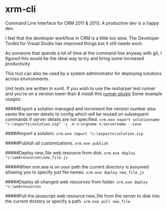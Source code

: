 xrm-cli
=======

Command Line Interface for CRM 2011 & 2013.  A productive dev is a happy dev.

I feel that the developer workflow in CRM is a little too slow.  The Developer Toolkit for Visual Studio has improved things but it still needs work.

As someone that spends a lot of time at the command line anyway with git, I figured this would be the ideal way to try and bring some increased productivity.

This tool can also be used by a system administrator for deploying solutions across environments.

Unit tests are written in xunit.  If you wish to use the resharper test runner and you're on a version lower than 8 install this [runner plugin](http://xunitcontrib.codeplex.com/releases)
Some example usages:

#####Export a solution managed and increment the version number also saves the server details to config which will be reused on subsequent commands if server details are not specified.
`xrm.exe export solutionname "c:\exports\solution.zip" -i -m o:orgname s:servername --save`

#####Import a solution.
`xrm.exe import "c:\exports\solution.zip`

#####Publish all customizations.
`xrm.exe publish`

#####Deploy new_file web resource from disk.
`xrm.exe deploy "c:\webresources\new_file.js`

#####When xrm.exe is on your path the current directory is assumed allowing you to specify just file names.
`xrm.exe deploy new_file.js`

#####Deploy all changed web resources from folder.
`xrm.exe deploy "c:\webresources`

#####Pull the javascript web resource new_file from the server to disk into the current dirctory or specify a path.
`xrm.exe pull new_file`
